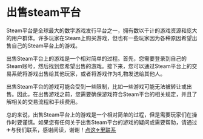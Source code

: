 # 出售steam平台

Steam平台是全球最大的数字游戏发行平台之一，拥有数以千计的游戏资源和庞大的用户群体。许多玩家在Steam上购买游戏，但也有一些玩家因为各种原因希望出售自己的Steam平台上的游戏。

出售Steam平台上的游戏是一个相对简单的过程。首先，您需要登录到自己的Steam账号，然后找到您希望出售的游戏。接下来，您可以通过Steam平台上的交易系统将游戏出售给其他玩家，或者将游戏作为礼物发送给其他人。

出售Steam平台的游戏可能会受到一些限制，比如一些游戏可能无法被转让或出售。因此，在出售游戏之前，您需要确保游戏符合Steam平台的相关规定，并且了解相关的交易流程和手续费用。

总的来说，出售Steam平台上的游戏是一个相对简单的过程，但是需要玩家们在操作时要谨慎。如果您有任何关于出售Steam平台的游戏的疑问或需要帮助，请通过✈与我们联系，感谢阅读，谢谢！[点这✈里联系](https://www.k02.cc)